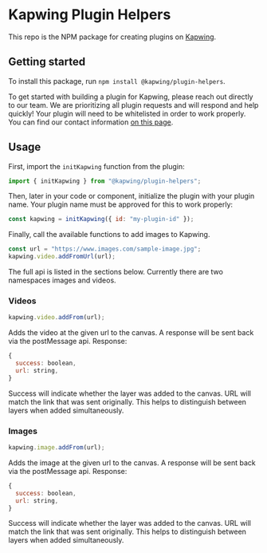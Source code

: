 # Kapwing Plugin Helpers

This repo is the NPM package for creating plugins on [Kapwing](https://www.kapwing.com).

## Getting started

To install this package, run `npm install @kapwing/plugin-helpers`.

To get started with building a plugin for Kapwing, please reach out directly to our team. We are prioritizing all plugin requests and will respond and help quickly! Your plugin will need to be whitelisted in order to work properly. You can find our contact information [on this page](https://www.kapwing.com/contact-us).

## Usage

First, import the `initKapwing` function from the plugin:

```javascript
import { initKapwing } from "@kapwing/plugin-helpers";
```

Then, later in your code or component, initialize the plugin with your plugin name. Your plugin name must be approved for this to work properly:

```javascript
const kapwing = initKapwing({ id: "my-plugin-id" });
```

Finally, call the available functions to add images to Kapwing.

```javascript
const url = "https://www.images.com/sample-image.jpg";
kapwing.video.addFromUrl(url);
```

The full api is listed in the sections below. Currently there are two namespaces images and videos.

### Videos

```javascript
kapwing.video.addFrom(url);
```

Adds the video at the given url to the canvas. A response will be sent back via the postMessage api. Response:

```javascript
{
  success: boolean,
  url: string,
}
```

Success will indicate whether the layer was added to the canvas. URL will match the link that was sent originally. This helps to distinguish between layers when added simultaneously.

### Images

```javascript
kapwing.image.addFrom(url);
```

Adds the image at the given url to the canvas. A response will be sent back via the postMessage api. Response:

```javascript
{
  success: boolean,
  url: string,
}
```

Success will indicate whether the layer was added to the canvas. URL will match the link that was sent originally. This helps to distinguish between layers when added simultaneously.
